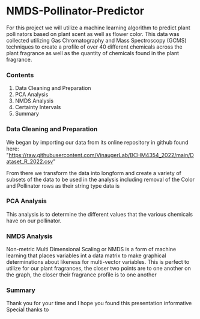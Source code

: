 # NMDS-Pollinator-Predictor
For this project we will utilize a machine learning algorithm to predict plant pollinators based on plant scent as well as flower color. This data was collected utilizing Gas Chromatography and Mass Spectroscopy (GCMS) techniques to create a profile of over 40 different chemicals across the plant fragrance as well as the quantity of chemicals found in the plant fragrance.
### Contents
1. Data Cleaning and Preparation
2. PCA Analysis
3. NMDS Analysis
4. Certainty Intervals
5. Summary
### Data Cleaning and Preparation
We began by importing our data from its online repository in github found here:
"https://raw.githubusercontent.com/VinaugerLab/BCHM4354_2022/main/Dataset_R_2022.csv"

From there we transform the data into longform and create a variety of subsets of the data to be used in the analysis including removal of the Color and Pollinator rows as their string type data is 
### PCA Analysis
This analysis is to determine the different values that the various chemicals have on our pollinator.
### NMDS Analysis
Non-metric Multi Dimensional Scaling or NMDS is a form of machine learning that places variables int a data matrix to make graphical determinations about likeness for multi-vector variables. This is perfect to utilize for our plant fragrances, the closer two points are to one another on the graph, the closer their fragrance profile is to one another
### Summary
Thank you for your time and I hope you found this presentation informative
Special thanks to 

